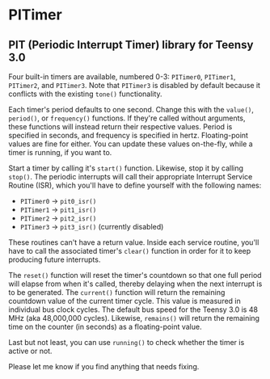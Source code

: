 # PITimer

## PIT (Periodic Interrupt Timer) library for Teensy 3.0

Four built-in timers are available, numbered 0-3: `PITimer0`, `PITimer1`, `PITimer2`, and `PITimer3`. Note that `PITimer3` is disabled by default because it conflicts with the existing `tone()` functionality.

Each timer's period defaults to one second. Change this with the `value()`, `period()`, or `frequency()` functions. If they're called without arguments, these functions will instead return their respective values. Period is specified in seconds, and frequency is specified in hertz. Floating-point values are fine for either. You can update these values on-the-fly, while a timer is running, if you want to.

Start a timer by calling it's `start()` function. Likewise, stop it by calling `stop()`. The periodic interrupts will call their appropriate Interrupt Service Routine (ISR), which you'll have to define yourself with the following names:

- `PITimer0` &rarr; `pit0_isr()`
- `PITimer1` &rarr; `pit1_isr()`
- `PITimer2` &rarr; `pit2_isr()`
- `PITimer3` &rarr; `pit3_isr()` (currently disabled)

These routines can't have a return value. Inside each service routine, you'll have to call the associated timer's `clear()` function in order for it to keep producing future interrupts.

The `reset()` function will reset the timer's countdown so that one full period will elapse from when it's called, thereby delaying when the next interrupt is to be generated. The `current()` function will return the remaining countdown value of the current timer cycle. This value is measured in individual bus clock cycles. The default bus speed for the Teensy 3.0 is 48 MHz (aka 48,000,000 cycles). Likewise, `remains()` will return the remaining time on the counter (in seconds) as a floating-point value.

Last but not least, you can use `running()` to check whether the timer is active or not.

Please let me know if you find anything that needs fixing.

